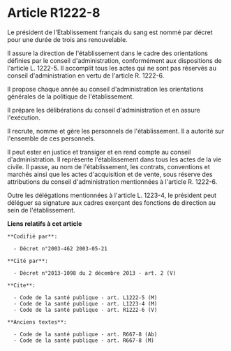 # Article R1222-8

Le président de l'Etablissement français du sang est nommé par décret pour une durée de trois ans renouvelable.

Il assure la direction de l'établissement dans le cadre des orientations définies par le conseil d'administration,
conformément aux dispositions de l'article L. 1222-5. Il accomplit tous les actes qui ne sont pas réservés au conseil
d'administration en vertu de l'article R. 1222-6.

Il propose chaque année au conseil d'administration les orientations générales de la politique de l'établissement.

Il prépare les délibérations du conseil d'administration et en assure l'exécution.

Il recrute, nomme et gère les personnels de l'établissement. Il a autorité sur l'ensemble de ces personnels.

Il peut ester en justice et transiger et en rend compte au conseil d'administration. Il représente l'établissement dans tous
les actes de la vie civile. Il passe, au nom de l'établissement, les contrats, conventions et marchés ainsi que les actes
d'acquisition et de vente, sous réserve des attributions du conseil d'administration mentionnées à l'article R. 1222-6.

Outre les délégations mentionnées à l'article L. 1223-4, le président peut déléguer sa signature aux cadres exerçant des
fonctions de direction au sein de l'établissement.

**Liens relatifs à cet article**

	**Codifié par**:

	  - Décret n°2003-462 2003-05-21

	**Cité par**:

	  - Décret n°2013-1098 du 2 décembre 2013 - art. 2 (V)

	**Cite**:

	  - Code de la santé publique - art. L1222-5 (M)
	  - Code de la santé publique - art. L1223-4 (M)
	  - Code de la santé publique - art. R1222-6 (V)

	**Anciens textes**:

	  - Code de la santé publique - art. R667-8 (Ab)
	  - Code de la santé publique - art. R667-8 (M)
